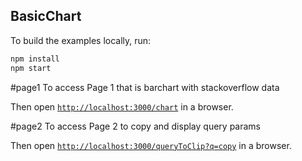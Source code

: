 ## BasicChart

To build the examples locally, run:

```bash
npm install
npm start
```

#page1
To access Page 1 that is barchart with stackoverflow data

Then open [`http://localhost:3000/chart`](http://localhost:3000/chart) in a browser.

#page2
To access Page 2 to copy and display query params

Then open [`http://localhost:3000/queryToClip?q=copy`](http://localhost:3000/queryToClip?q=copy) in a browser.
